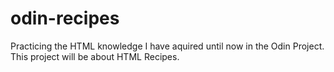 # odin-recipes
Practicing the HTML knowledge I have aquired until now in the Odin Project.
This project will be about HTML Recipes.
